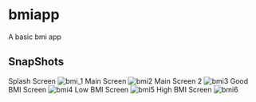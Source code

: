 # bmiapp

A basic bmi app

## SnapShots
Splash Screen
![bmi_1](https://user-images.githubusercontent.com/51282485/221621901-452f5d87-e08c-41ae-b3cb-c2a20eb1ac9b.png)
Main Screen
![bmi2](https://user-images.githubusercontent.com/51282485/221621985-f2414d77-9a6b-4d82-b332-03bd3aeff2a9.png)
Main Screen 2
![bmi3](https://user-images.githubusercontent.com/51282485/221622047-0fd5bf4e-d3bc-4784-ab79-099a5a33a671.png)
Good BMI Screen
![bmi4](https://user-images.githubusercontent.com/51282485/221622100-47ba3283-992a-4f04-a292-2501ffde2303.png)
Low BMI Screen
![bmi5](https://user-images.githubusercontent.com/51282485/221622128-2d47a90e-63db-4fd5-b206-b679f70d5c57.png)
High BMI Screen
![bmi6](https://user-images.githubusercontent.com/51282485/221622174-2fd644f2-8387-4220-a991-7e6bc3860677.png)
